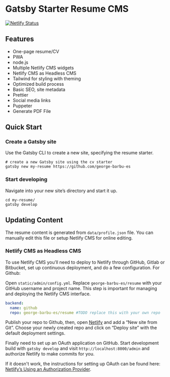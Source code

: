 # Gatsby Starter Resume CMS

[![Netlify Status](https://api.netlify.com/api/v1/badges/ec2d2ed4-bab8-402f-b24b-090bc4e909a2/deploy-status)](https://app.netlify.com/sites/george-barbu-es/deploys)

## Features

- One-page resume/CV
- PWA
- node.js
- Multiple Netlify CMS widgets
- Netlify CMS as Headless CMS
- Tailwind for styling with theming
- Optimized build process
- Basic SEO, site metadata
- Prettier
- Social media links
- Puppeter
- Generate PDF File

## Quick Start

### Create a Gatsby site

Use the Gatsby CLI to create a new site, specifying the resume starter.

```shell
# create a new Gatsby site using the cv starter
gatsby new my-resume https://github.com/george-barbu-es
```

### Start developing

Navigate into your new site’s directory and start it up.

```shell
cd my-resume/
gatsby develop
```

## Updating Content

The resume content is generated from `data/profile.json` file. You can manually edit this file or setup Netlify CMS for online editing.

### Netlify CMS as Headless CMS

To use Netlify CMS  you’ll need to deploy to Netlify through GitHub, Gitlab or Bitbucket, set up continuous deployment, and do a few configuration. For Github:

Open `static/admin/config.yml`. Replace `george-barbu-es/resume` with your GitHub username and project name. This step is important for managing and deploying the Netlify CMS interface.

```yaml
backend:
  name: github
  repo: george-barbu-es/resume #TODO replace this with your own repo
```

Publish your repo to Github, then, open [Netlify](https://app.netlify.com) and add a “New site from Git”. Choose your newly created repo and click on “Deploy site” with the default deployment settings.

Finally need to set up an OAuth application on GitHub. Start development build with `gatsby develop` and visit `http://localhost:8000/admin` and authorize Netlify to make commits for you.

If it doesn't work, the instructions for setting up OAuth can be found here: [Netlify’s Using an Authorization Provider](https://www.netlify.com/docs/authentication-providers/#using-an-authentication-provider).
